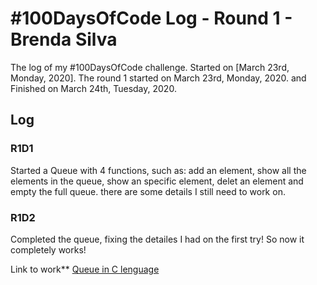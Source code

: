 # #100DaysOfCode Log - Round 1 - Brenda Silva

The log of my #100DaysOfCode challenge. Started on [March 23rd, Monday, 2020].
The round 1 started on March 23rd, Monday, 2020. and Finished on March 24th, Tuesday, 2020.

## Log

### R1D1
Started a Queue with 4 functions, such as: add an element, show all the elements in the queue, show an specific element, delet an element and empty the full queue.
there are some details I still need to work on.

### R1D2
Completed the queue, fixing the detailes I had on the first try! 
So now it completely works!

Link to work**
[Queue in C lenguage](https://github.com/brenda-aline/PatronesParaDatosEstructurados/blob/407771dcff3af2db1b26a278bbdc88e3fc5a401f/ColasFIFO.c)
